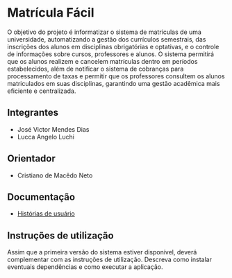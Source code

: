 # Matrícula Fácil

O objetivo do projeto é informatizar o sistema de matrículas de uma universidade, automatizando a gestão dos currículos semestrais, das inscrições dos alunos em disciplinas obrigatórias e optativas, e o controle de informações sobre cursos, professores e alunos. O sistema permitirá que os alunos realizem e cancelem matrículas dentro em períodos estabelecidos, além de notificar o sistema de cobranças para processamento de taxas e permitir que os professores consultem os alunos matriculados em suas disciplinas, garantindo uma gestão acadêmica mais eficiente e centralizada.

## Integrantes

* José Victor Mendes Dias
* Lucca Angelo Luchi

## Orientador

* Cristiano de Macêdo Neto

## Documentação

- [Histórias de usuário](./projeto/user_stories.md)

## Instruções de utilização

Assim que a primeira versão do sistema estiver disponível, deverá complementar com as instruções de utilização. Descreva como instalar eventuais dependências e como executar a aplicação.
